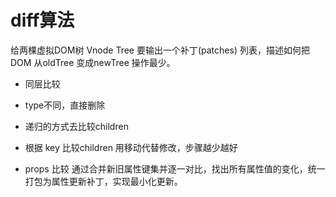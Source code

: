 # diff算法
给两棵虚拟DOM树 Vnode Tree
要输出一个补丁(patches) 列表，描述如何把DOM 从oldTree 变成newTree
操作最少。

- 同层比较
- type不同，直接删除
- 递归的方式去比较children
- 根据 key 比较children 用移动代替修改，步骤越少越好

- props 比较
通过合并新旧属性键集并逐一对比，找出所有属性值的变化，统一打包为属性更新补丁，实现最小化更新。


